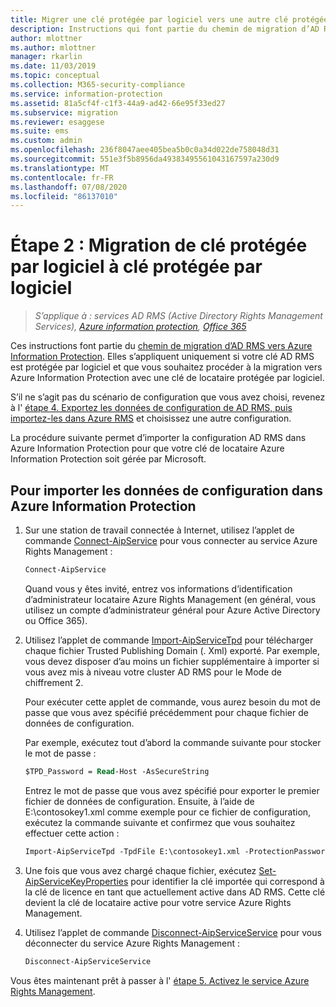```yaml
---
title: Migrer une clé protégée par logiciel vers une autre clé protégée par logiciel - AIP
description: Instructions qui font partie du chemin de migration d’AD RMS vers Azure Information Protection. Celles-ci s’appliquent uniquement si votre clé AD RMS est protégée par logiciel et que vous souhaitez procéder à la migration vers Azure Information Protection avec une clé de locataire protégée par logiciel.
author: mlottner
ms.author: mlottner
manager: rkarlin
ms.date: 11/03/2019
ms.topic: conceptual
ms.collection: M365-security-compliance
ms.service: information-protection
ms.assetid: 81a5cf4f-c1f3-44a9-ad42-66e95f33ed27
ms.subservice: migration
ms.reviewer: esaggese
ms.suite: ems
ms.custom: admin
ms.openlocfilehash: 236f8047aee405bea5b0c0a34d022de758048d31
ms.sourcegitcommit: 551e3f5b8956da49383495561043167597a230d9
ms.translationtype: MT
ms.contentlocale: fr-FR
ms.lasthandoff: 07/08/2020
ms.locfileid: "86137010"
---
```

# <a name="step-2-software-protected-key-to-software-protected-key-migration"></a>Étape 2 : Migration de clé protégée par logiciel à clé protégée par logiciel

>*S’applique à : services AD RMS (Active Directory Rights Management Services), [Azure information protection](https://azure.microsoft.com/pricing/details/information-protection), [Office 365](https://download.microsoft.com/download/E/C/F/ECF42E71-4EC0-48FF-AA00-577AC14D5B5C/Azure_Information_Protection_licensing_datasheet_EN-US.pdf)*


Ces instructions font partie du [chemin de migration d’AD RMS vers Azure Information Protection](migrate-from-ad-rms-to-azure-rms.md). Elles s’appliquent uniquement si votre clé AD RMS est protégée par logiciel et que vous souhaitez procéder à la migration vers Azure Information Protection avec une clé de locataire protégée par logiciel. 

S’il ne s’agit pas du scénario de configuration que vous avez choisi, revenez à l' [étape 4. Exportez les données de configuration de AD RMS, puis importez-les dans Azure RMS](migrate-from-ad-rms-phase2.md#step-4-export-configuration-data-from-ad-rms-and-import-it-to-azure-information-protection) et choisissez une autre configuration.

La procédure suivante permet d’importer la configuration AD RMS dans Azure Information Protection pour que votre clé de locataire Azure Information Protection soit gérée par Microsoft.

## <a name="to-import-the-configuration-data-to-azure-information-protection"></a>Pour importer les données de configuration dans Azure Information Protection

1. Sur une station de travail connectée à Internet, utilisez l’applet de commande [Connect-AipService](/powershell/module/aipservice/connect-aipservice) pour vous connecter au service Azure Rights Management :

    ```ps
    Connect-AipService
    ```
    
    Quand vous y êtes invité, entrez vos informations d’identification d’administrateur locataire Azure Rights Management (en général, vous utilisez un compte d’administrateur général pour Azure Active Directory ou Office 365).

2. Utilisez l’applet de commande [Import-AipServiceTpd](/powershell/module/aipservice/import-aipservicetpd) pour télécharger chaque fichier Trusted Publishing Domain (. Xml) exporté. Par exemple, vous devez disposer d’au moins un fichier supplémentaire à importer si vous avez mis à niveau votre cluster AD RMS pour le Mode de chiffrement 2. 
    
    Pour exécuter cette applet de commande, vous aurez besoin du mot de passe que vous avez spécifié précédemment pour chaque fichier de données de configuration. 
    
    Par exemple, exécutez tout d’abord la commande suivante pour stocker le mot de passe :
    
    ```ps
    $TPD_Password = Read-Host -AsSecureString
    ```

    Entrez le mot de passe que vous avez spécifié pour exporter le premier fichier de données de configuration. Ensuite, à l’aide de E:\contosokey1.xml comme exemple pour ce fichier de configuration, exécutez la commande suivante et confirmez que vous souhaitez effectuer cette action :

    ```ps
    Import-AipServiceTpd -TpdFile E:\contosokey1.xml -ProtectionPassword $TPD_Password -Verbose
    ```
    
3. Une fois que vous avez chargé chaque fichier, exécutez [Set-AipServiceKeyProperties](/powershell/module/aipservice/set-aipservicekeyproperties) pour identifier la clé importée qui correspond à la clé de licence en tant que actuellement active dans AD RMS. Cette clé devient la clé de locataire active pour votre service Azure Rights Management.

4.  Utilisez l’applet de commande [Disconnect-AipServiceService](/powershell/module/aipservice/disconnect-aipservice) pour vous déconnecter du service Azure Rights Management :

    ```ps
    Disconnect-AipServiceService
    ```

Vous êtes maintenant prêt à passer à l' [étape 5. Activez le service Azure Rights Management](migrate-from-ad-rms-phase2.md#step-5-activate-the-azure-rights-management-service).


